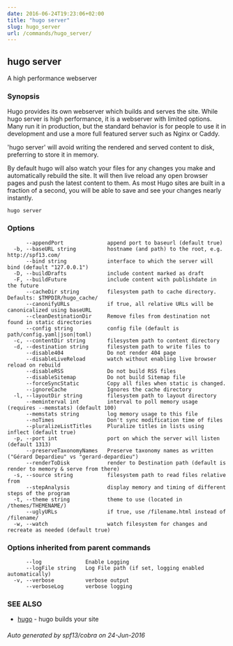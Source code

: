 ```yaml
---
date: 2016-06-24T19:23:06+02:00
title: "hugo server"
slug: hugo_server
url: /commands/hugo_server/
---
```

## hugo server

A high performance webserver

### Synopsis


Hugo provides its own webserver which builds and serves the site.
While hugo server is high performance, it is a webserver with limited options.
Many run it in production, but the standard behavior is for people to use it
in development and use a more full featured server such as Nginx or Caddy.

'hugo server' will avoid writing the rendered and served content to disk,
preferring to store it in memory.

By default hugo will also watch your files for any changes you make and
automatically rebuild the site. It will then live reload any open browser pages
and push the latest content to them. As most Hugo sites are built in a fraction
of a second, you will be able to save and see your changes nearly instantly.

```
hugo server
```

### Options

```
      --appendPort              append port to baseurl (default true)
  -b, --baseURL string          hostname (and path) to the root, e.g. http://spf13.com/
      --bind string             interface to which the server will bind (default "127.0.0.1")
  -D, --buildDrafts             include content marked as draft
  -F, --buildFuture             include content with publishdate in the future
      --cacheDir string         filesystem path to cache directory. Defaults: $TMPDIR/hugo_cache/
      --canonifyURLs            if true, all relative URLs will be canonicalized using baseURL
      --cleanDestinationDir     Remove files from destination not found in static directories
      --config string           config file (default is path/config.yaml|json|toml)
  -c, --contentDir string       filesystem path to content directory
  -d, --destination string      filesystem path to write files to
      --disable404              Do not render 404 page
      --disableLiveReload       watch without enabling live browser reload on rebuild
      --disableRSS              Do not build RSS files
      --disableSitemap          Do not build Sitemap file
      --forceSyncStatic         Copy all files when static is changed.
      --ignoreCache             Ignores the cache directory
  -l, --layoutDir string        filesystem path to layout directory
      --meminterval int         interval to poll memory usage (requires --memstats) (default 100)
      --memstats string         log memory usage to this file
      --noTimes                 Don't sync modification time of files
      --pluralizeListTitles     Pluralize titles in lists using inflect (default true)
  -p, --port int                port on which the server will listen (default 1313)
      --preserveTaxonomyNames   Preserve taxonomy names as written ("Gérard Depardieu" vs "gerard-depardieu")
      --renderToDisk            render to Destination path (default is render to memory & serve from there)
  -s, --source string           filesystem path to read files relative from
      --stepAnalysis            display memory and timing of different steps of the program
  -t, --theme string            theme to use (located in /themes/THEMENAME/)
      --uglyURLs                if true, use /filename.html instead of /filename/
  -w, --watch                   watch filesystem for changes and recreate as needed (default true)
```

### Options inherited from parent commands

```
      --log              Enable Logging
      --logFile string   Log File path (if set, logging enabled automatically)
  -v, --verbose          verbose output
      --verboseLog       verbose logging
```

### SEE ALSO
* [hugo](/commands/hugo/)	 - hugo builds your site

###### Auto generated by spf13/cobra on 24-Jun-2016
